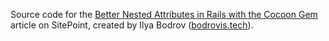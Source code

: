 Source code for the [Better Nested Attributes in Rails with the Cocoon Gem](https://www.sitepoint.com/better-nested-attributes-in-rails-with-the-cocoon-gem/) article on
SitePoint,
created by Ilya Bodrov ([bodrovis.tech](http://bodrovis.tech)).